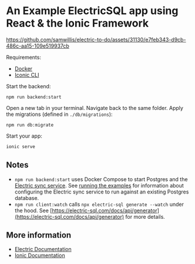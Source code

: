 # An Example ElectricSQL app using React & the Ionic Framework

https://github.com/samwillis/electric-to-do/assets/31130/e7feb343-d9cb-486c-aa15-109e519937cb

Requirements:

- [Docker](https://www.docker.com)
- [Iconic CLI](https://ionicframework.com/docs/intro/cli)

Start the backend:

```shell
npm run backend:start
```

Open a new tab in your terminal. Navigate back to the same folder. Apply the migrations (defined in `./db/migrations`):

```shell
npm run db:migrate
```

Start your app:

```sh
ionic serve
```


## Notes

- `npm run backend:start` uses Docker Compose to start Postgres and the [Electric sync service](https://electric-sql.com/docs/api/service). See [running the examples](https://electric-sql.com/docs/examples/notes/running#running-your-own-postgres) for information about configuring the Electric sync service to run against an existing Postgres database.
- `npm run client:watch` calls `npx electric-sql generate --watch` under the hood. See [https://electric-sql.com/docs/api/generator](https://electric-sql.com/docs/api/generator) for more details.

## More information

- [Electric Documentation](https://electric-sql.com/docs)
- [Ionic Documentation](https://ionicframework.com/docs/react)
